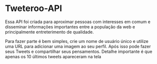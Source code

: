 # Tweteroo-API
Essa API foi criada para aproximar pessoas com interesses em comum e disseminar informações importantes entre a população da web e principalmente entreterimento de qualidade.

Para fazer parte é bem simples, crie um nome de usuário único e utilize uma URL para adicionar uma imagem ao seu perfil. Após isso pode fazer seus Tweets e compartilhar seus pensamentos. Detalhe importante é que apenas os 10 últimos tweets apareceram na tela
